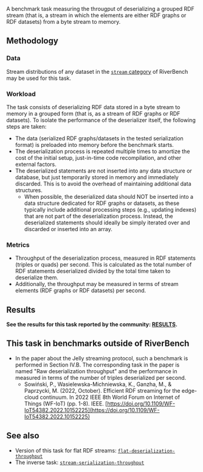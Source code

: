 A benchmark task measuring the througput of deserializing a grouped RDF stream (that is, a stream in which the elements are either RDF graphs or RDF datasets) from a byte stream to memory.

## Methodology

### Data

Stream distributions of any dataset in the [`stream` category](../../categories/stream/index.md) of RiverBench may be used for this task.

### Workload

The task consists of deserializing RDF data stored in a byte stream to memory in a grouped form (that is, as a stream of RDF graphs or RDF datasets). To isolate the performance of the deserializer itself, the following steps are taken:

- The data (serialized RDF graphs/datasets in the tested serialization format) is preloaded into memory before the benchmark starts.
- The deserialization process is repeated multiple times to amortize the cost of the initial setup, just-in-time code recompilation, and other external factors.
- The deserialized statements are not inserted into any data structure or database, but just temporarily stored in memory and immediately discarded. This is to avoid the overhead of maintaining additional data structures.
    - When possible, the deserialized data should NOT be inserted into a data structure dedicated for RDF graphs or datasets, as these typically include additional processing steps (e.g., updating indexes) that are not part of the deserialization process. Instead, the deserialized statements should ideally be simply iterated over and discarded or inserted into an array.

### Metrics

- Throughput of the deserialization process, measured in RDF statements (triples or quads) per second. This is calculated as the total number of RDF statements deserialized divided by the total time taken to deserialize them.
- Additionally, the throughput may be measured in terms of stream elements (RDF graphs or RDF datasets) per second.

## Results

**See the results for this task reported by the community: [RESULTS](results.md).**

## This task in benchmarks outside of RiverBench

- In the paper about the Jelly streaming protocol, such a benchmark is performed in Section IV.B. The corresponding task in the paper is named "Raw deserialization throughput" and the performance in measured in terms of the number of triples deserialized per second.
    - Sowiński, P., Wasielewska-Michniewska, K., Ganzha, M., & Paprzycki, M. (2022, October). Efficient RDF streaming for the edge-cloud continuum. In 2022 IEEE 8th World Forum on Internet of Things (WF-IoT) (pp. 1-8). IEEE. [https://doi.org/10.1109/WF-IoT54382.2022.10152225](https://doi.org/10.1109/WF-IoT54382.2022.10152225)


## See also

- Version of this task for flat RDF streams: [`flat-deserialization-throughput`](../flat-deserialization-throughput/index.md)
- The inverse task: [`stream-serialization-throughput`](../stream-serialization-throughput/index.md)
